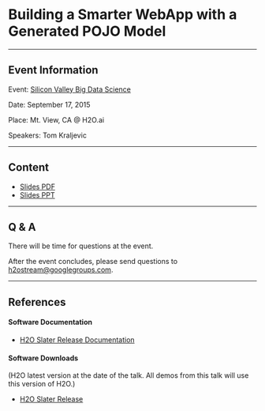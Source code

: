# Building a Smarter WebApp with a Generated POJO Model

---

## Event Information

Event: [Silicon Valley Big Data Science](http://www.meetup.com/Silicon-Valley-Big-Data-Science/events/224337818/)

Date: September 17, 2015

Place: Mt. View, CA @ H2O.ai

Speakers: Tom Kraljevic

---

## Content

* [Slides PDF](PojoWebApp_TK_2015_09_17.pptx.pdf)
* [Slides PPT](PojoWebApp_TK_2015_09_17.pptx)

---

## Q & A

There will be time for questions at the event.

After the event concludes, please send questions to <h2ostream@googlegroups.com>.

---

## References

#### Software Documentation

* [H2O Slater Release Documentation](http://h2o-release.s3.amazonaws.com/h2o/rel-slater/1/index.html)

#### Software Downloads

(H2O latest version at the date of the talk.  All demos from this talk will use this version of H2O.)

* [H2O Slater Release](http://h2o-release.s3.amazonaws.com/h2o/rel-slater/1/index.html)

